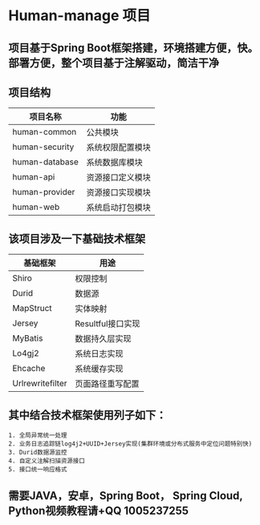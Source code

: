 # Human-manage 项目
## 项目基于Spring Boot框架搭建，环境搭建方便，快。部署方便，整个项目基于注解驱动，简洁干净

## 项目结构

项目名称     |     功能
-----------|-----------
human-common   | 公共模块
human-security | 系统权限配置模块
human-database | 系统数据库模块
human-api      | 资源接口定义模块
human-provider | 资源接口实现模块
human-web      | 系统启动打包模块

## 该项目涉及一下基础技术框架

基础框架    |      用途
-----------|--------------
Shiro      |    权限控制
Durid      |    数据源
MapStruct  |    实体映射
Jersey     |    Resultful接口实现
MyBatis    |    数据持久层实现
Lo4gj2     |    系统日志实现
Ehcache    |    系统缓存实现
Urlrewritefilter  |  页面路径重写配置


## 其中结合技术框架使用列子如下：


	1. 全局异常统一处理
	2. 业务日志追踪链log4j2+UUID+Jersey实现(集群环境或分布式服务中定位问题特别快)
	3. Durid数据源监控
	4. 自定义注解扫描资源接口
	5. 接口统一响应格式
## 需要JAVA，安卓，Spring Boot， Spring Cloud, Python视频教程请+QQ 1005237255
